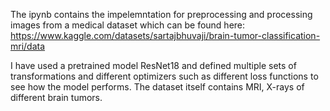 The ipynb contains the impelemntation for preprocessing and processing images from a medical dataset which can be found here:
https://www.kaggle.com/datasets/sartajbhuvaji/brain-tumor-classification-mri/data

I have used a pretrained model ResNet18 and defined multiple sets of transformations and different optimizers such as different loss functions to see how the model performs.
The dataset itself contains MRI, X-rays of different brain tumors.
